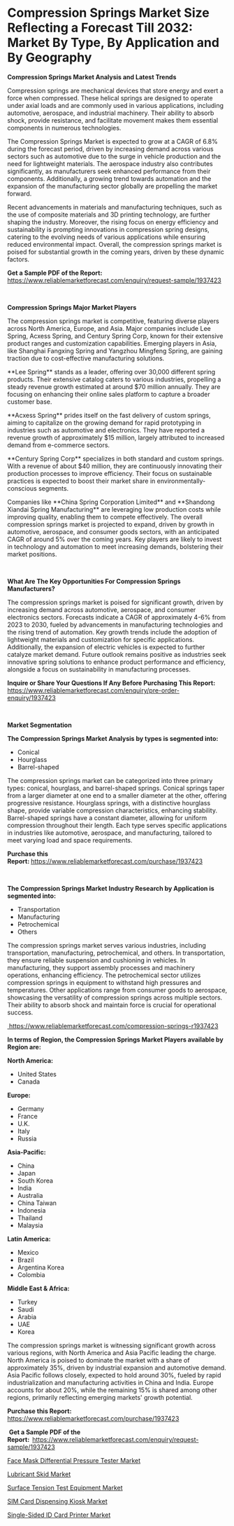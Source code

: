 <p><h1>Compression Springs Market Size Reflecting a Forecast Till 2032: Market By Type, By Application and By Geography</h1></p><p><strong>Compression Springs Market Analysis and Latest Trends</strong></p>
<p><p>Compression springs are mechanical devices that store energy and exert a force when compressed. These helical springs are designed to operate under axial loads and are commonly used in various applications, including automotive, aerospace, and industrial machinery. Their ability to absorb shock, provide resistance, and facilitate movement makes them essential components in numerous technologies.</p><p>The Compression Springs Market is expected to grow at a CAGR of 6.8% during the forecast period, driven by increasing demand across various sectors such as automotive due to the surge in vehicle production and the need for lightweight materials. The aerospace industry also contributes significantly, as manufacturers seek enhanced performance from their components. Additionally, a growing trend towards automation and the expansion of the manufacturing sector globally are propelling the market forward.</p><p>Recent advancements in materials and manufacturing techniques, such as the use of composite materials and 3D printing technology, are further shaping the industry. Moreover, the rising focus on energy efficiency and sustainability is prompting innovations in compression spring designs, catering to the evolving needs of various applications while ensuring reduced environmental impact. Overall, the compression springs market is poised for substantial growth in the coming years, driven by these dynamic factors.</p></p>
<p><strong>Get a Sample PDF of the Report:&nbsp;</strong> <a href="https://www.reliablemarketforecast.com/enquiry/request-sample/1937423?utm_campaign=1893&utm_medium=2&utm_source=Github&utm_content=ia&utm_term=28022025&utm_id=compression-springs">https://www.reliablemarketforecast.com/enquiry/request-sample/1937423</a></p>
<p>&nbsp;</p>
<p><strong>Compression Springs Major Market Players</strong></p>
<p><p>The compression springs market is competitive, featuring diverse players across North America, Europe, and Asia. Major companies include Lee Spring, Acxess Spring, and Century Spring Corp, known for their extensive product ranges and customization capabilities. Emerging players in Asia, like Shanghai Fangxing Spring and Yangzhou Mingfeng Spring, are gaining traction due to cost-effective manufacturing solutions.</p><p>**Lee Spring** stands as a leader, offering over 30,000 different spring products. Their extensive catalog caters to various industries, propelling a steady revenue growth estimated at around $70 million annually. They are focusing on enhancing their online sales platform to capture a broader customer base.</p><p>**Acxess Spring** prides itself on the fast delivery of custom springs, aiming to capitalize on the growing demand for rapid prototyping in industries such as automotive and electronics. They have reported a revenue growth of approximately $15 million, largely attributed to increased demand from e-commerce sectors.</p><p>**Century Spring Corp** specializes in both standard and custom springs. With a revenue of about $40 million, they are continuously innovating their production processes to improve efficiency. Their focus on sustainable practices is expected to boost their market share in environmentally-conscious segments.</p><p>Companies like **China Spring Corporation Limited** and **Shandong Xiandai Spring Manufacturing** are leveraging low production costs while improving quality, enabling them to compete effectively. The overall compression springs market is projected to expand, driven by growth in automotive, aerospace, and consumer goods sectors, with an anticipated CAGR of around 5% over the coming years. Key players are likely to invest in technology and automation to meet increasing demands, bolstering their market positions.</p></p>
<p>&nbsp;</p>
<p><strong>What Are The Key Opportunities For Compression Springs Manufacturers?</strong></p>
<p><p>The compression springs market is poised for significant growth, driven by increasing demand across automotive, aerospace, and consumer electronics sectors. Forecasts indicate a CAGR of approximately 4-6% from 2023 to 2030, fueled by advancements in manufacturing technologies and the rising trend of automation. Key growth trends include the adoption of lightweight materials and customization for specific applications. Additionally, the expansion of electric vehicles is expected to further catalyze market demand. Future outlook remains positive as industries seek innovative spring solutions to enhance product performance and efficiency, alongside a focus on sustainability in manufacturing processes.</p></p>
<p><strong>Inquire or Share Your Questions If Any Before Purchasing This Report:</strong> <a href="https://www.reliablemarketforecast.com/enquiry/pre-order-enquiry/1937423?utm_campaign=1893&utm_medium=2&utm_source=Github&utm_content=ia&utm_term=28022025&utm_id=compression-springs">https://www.reliablemarketforecast.com/enquiry/pre-order-enquiry/1937423</a></p>
<p>&nbsp;</p>
<p><strong>Market Segmentation</strong></p>
<p><strong>The Compression Springs Market Analysis by types is segmented into:</strong></p>
<p><ul><li>Conical</li><li>Hourglass</li><li>Barrel-shaped</li></ul></p>
<p><p>The compression springs market can be categorized into three primary types: conical, hourglass, and barrel-shaped springs. Conical springs taper from a larger diameter at one end to a smaller diameter at the other, offering progressive resistance. Hourglass springs, with a distinctive hourglass shape, provide variable compression characteristics, enhancing stability. Barrel-shaped springs have a constant diameter, allowing for uniform compression throughout their length. Each type serves specific applications in industries like automotive, aerospace, and manufacturing, tailored to meet varying load and space requirements.</p></p>
<p><strong>Purchase this Report:&nbsp;</strong><a href="https://www.reliablemarketforecast.com/purchase/1937423?utm_campaign=1893&utm_medium=2&utm_source=Github&utm_content=ia&utm_term=28022025&utm_id=compression-springs">https://www.reliablemarketforecast.com/purchase/1937423</a></p>
<p>&nbsp;</p>
<p><strong>The Compression Springs Market Industry Research by Application is segmented into:</strong></p>
<p><ul><li>Transportation</li><li>Manufacturing</li><li>Petrochemical</li><li>Others</li></ul></p>
<p><p>The compression springs market serves various industries, including transportation, manufacturing, petrochemical, and others. In transportation, they ensure reliable suspension and cushioning in vehicles. In manufacturing, they support assembly processes and machinery operations, enhancing efficiency. The petrochemical sector utilizes compression springs in equipment to withstand high pressures and temperatures. Other applications range from consumer goods to aerospace, showcasing the versatility of compression springs across multiple sectors. Their ability to absorb shock and maintain force is crucial for operational success.</p></p>
<p><a href="https://www.reliablemarketforecast.com/compression-springs-r1937423?utm_campaign=1893&utm_medium=2&utm_source=Github&utm_content=ia&utm_term=28022025&utm_id=compression-springs">&nbsp;https://www.reliablemarketforecast.com/compression-springs-r1937423</a></p>
<p><strong>In terms of Region, the Compression Springs Market Players available by Region are:</strong></p>
<p>
    <p> <strong> North America: </strong>
        <ul>
            <li>United States</li>
            <li>Canada</li>
        </ul>
        </p> 
    <p> <strong> Europe: </strong>
        <ul>
            <li>Germany</li>
            <li>France</li>
            <li>U.K.</li>
            <li>Italy</li>
            <li>Russia</li>
        </ul>
        </p> 
    <p> <strong> Asia-Pacific: </strong>
        <ul>
            <li>China</li>
            <li>Japan</li>
            <li>South Korea</li>
            <li>India</li>
            <li>Australia</li>
            <li>China Taiwan</li>
            <li>Indonesia</li>
            <li>Thailand</li>
            <li>Malaysia</li>
        </ul>
        </p> 
    <p> <strong> Latin America: </strong>
        <ul>
            <li>Mexico</li>
            <li>Brazil</li>
            <li>Argentina Korea</li>
            <li>Colombia</li>
        </ul>
        </p> 
    <p> <strong> Middle East & Africa: </strong>
        <ul>
            <li>Turkey</li>
            <li>Saudi</li>
            <li>Arabia</li>
            <li>UAE</li>
            <li>Korea</li>
        </ul>
    </p>
    </p>
<p><p>The compression springs market is witnessing significant growth across various regions, with North America and Asia Pacific leading the charge. North America is poised to dominate the market with a share of approximately 35%, driven by industrial expansion and automotive demand. Asia Pacific follows closely, expected to hold around 30%, fueled by rapid industrialization and manufacturing activities in China and India. Europe accounts for about 20%, while the remaining 15% is shared among other regions, primarily reflecting emerging markets' growth potential.</p></p>
<p><strong>Purchase this Report: </strong><a href="https://www.reliablemarketforecast.com/purchase/1937423?utm_campaign=1893&utm_medium=2&utm_source=Github&utm_content=ia&utm_term=28022025&utm_id=compression-springs">https://www.reliablemarketforecast.com/purchase/1937423</a></p>
<p>&nbsp;<strong>Get a Sample PDF of the Report:&nbsp;&nbsp;</strong><a href="https://www.reliablemarketforecast.com/enquiry/request-sample/1937423?utm_campaign=1893&utm_medium=2&utm_source=Github&utm_content=ia&utm_term=28022025&utm_id=compression-springs">https://www.reliablemarketforecast.com/enquiry/request-sample/1937423</a></p>
<p><strong></strong></p>
<p><p><a href="https://github.com/prosalinda88/Market-Research-Report-List-7/blob/main/face-mask-differential-pressure-tester-market.md?utm_campaign=1893&utm_medium=2&utm_source=Github&utm_content=ia&utm_term=28022025&utm_id=compression-springs">Face Mask Differential Pressure Tester Market</a></p><p><a href="https://github.com/NarcisoFerry/Market-Research-Report-List-1/blob/main/lubricant-skid-market.md?utm_campaign=1893&utm_medium=2&utm_source=Github&utm_content=ia&utm_term=28022025&utm_id=compression-springs">Lubricant Skid Market</a></p><p><a href="https://github.com/FosterFahey91/Market-Research-Report-List-1/blob/main/surface-tension-test-equipment-market.md?utm_campaign=1893&utm_medium=2&utm_source=Github&utm_content=ia&utm_term=28022025&utm_id=compression-springs">Surface Tension Test Equipment Market</a></p><p><a href="https://github.com/kathiestrine5ty/Market-Research-Report-List-1/blob/main/sim-card-dispensing-kiosk-market.md?utm_campaign=1893&utm_medium=2&utm_source=Github&utm_content=ia&utm_term=28022025&utm_id=compression-springs">SIM Card Dispensing Kiosk Market</a></p><p><a href="https://github.com/globismark/Market-Research-Report-List-6/blob/main/single-sided-id-card-printer-market.md?utm_campaign=1893&utm_medium=2&utm_source=Github&utm_content=ia&utm_term=28022025&utm_id=compression-springs">Single-Sided ID Card Printer Market</a></p></p>